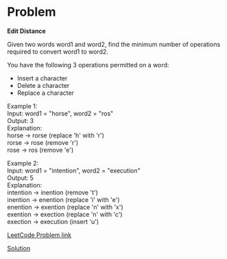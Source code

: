 # Problem
__Edit Distance__

Given two words word1 and word2, find the minimum number of operations required to convert word1 to word2.

You have the following 3 operations permitted on a word:

* Insert a character
* Delete a character
* Replace a character

Example 1:<br>
Input: word1 = "horse", word2 = "ros"<br>
Output: 3<br>
Explanation: <br>
horse -> rorse (replace 'h' with 'r')<br>
rorse -> rose (remove 'r')<br>
rose -> ros (remove 'e')<br>

Example 2:<br>
Input: word1 = "intention", word2 = "execution"<br>
Output: 5<br>
Explanation: <br>
intention -> inention (remove 't')<br>
inention -> enention (replace 'i' with 'e')<br>
enention -> exention (replace 'n' with 'x')<br>
exention -> exection (replace 'n' with 'c')<br>
exection -> execution (insert 'u')<br>


[LeetCode Problem link](https://leetcode.com/explore/featured/card/may-leetcoding-challenge/538/week-5-may-29th-may-31st/3346/)


[Solution](https://github.com/DhanabalShanmugam/Leet-Code-30-Days-Challenge/blob/master/May2020/Week5/Day_31/Solution.py)


